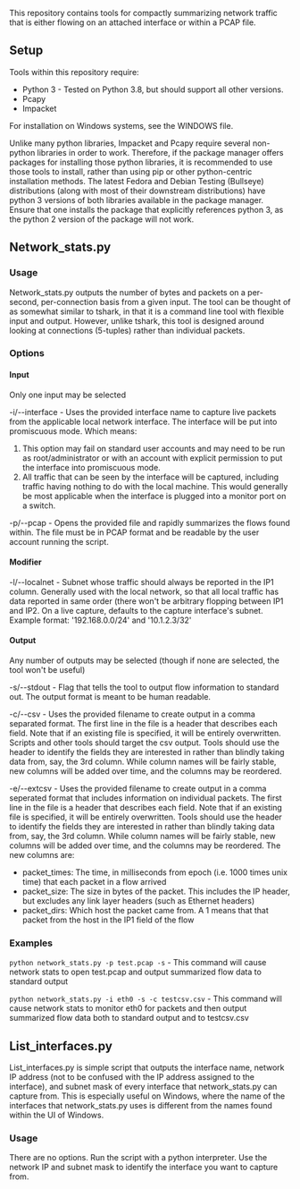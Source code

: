
This repository contains tools for compactly summarizing network traffic that is either flowing on an attached interface or within a PCAP file.

## Setup
Tools within this repository require:
* Python 3 - Tested on Python 3.8, but should support all other versions.
* Pcapy
* Impacket

For installation on Windows systems, see the WINDOWS file.

Unlike many python libraries, Impacket and Pcapy require several non-python libraries in order to work. Therefore, if the package manager offers packages for installing those python libraries, it is recommended to use those tools to install, rather than using pip or other python-centric installation methods. The latest Fedora and Debian Testing (Bullseye) distributions (along with most of their downstream distributions) have python 3 versions of both libraries available in the package manager. Ensure that one installs the package that explicitly references python 3, as the python 2 version of the package will not work.

## Network_stats.py
### Usage
Network_stats.py outputs the number of bytes and packets on a per-second, per-connection basis from a given input. The tool can be thought of as somewhat similar to tshark, in that it is a command line tool with flexible input and output. However, unlike tshark, this tool is designed around looking at connections (5-tuples) rather than individual packets.

### Options
#### Input
Only one input may be selected

-i/--interface - Uses the provided interface name to capture live packets from the applicable local network interface. The interface will be put into promiscuous mode. Which means:
1. This option may fail on standard user accounts and may need to be run as root/administrator or with an account with explicit permission to put the interface into promiscuous mode.
2. All traffic that can be seen by the interface will be captured, including traffic having nothing to do with the local machine. This would generally be most applicable when the interface is plugged into a monitor port on a switch.

-p/--pcap - Opens the provided file and rapidly summarizes the flows found within. The file must be in PCAP format and be readable by the user account running the script.

#### Modifier
-l/--localnet - Subnet whose traffic should always be reported in the IP1 column. Generally used with the local network, so that all local traffic has data reported in same order (there won't be arbitrary flopping between IP1 and IP2. On a live capture, defaults to the capture interface's subnet. Example format: '192.168.0.0/24' and '10.1.2.3/32'

#### Output
Any number of outputs may be selected (though if none are selected, the tool won't be useful)

-s/--stdout - Flag that tells the tool to output flow information to standard out. The output format is meant to be human readable.

-c/--csv - Uses the provided filename to create output in a comma separated format. The first line in the file is a header that describes each field. Note that if an existing file is specified, it will be entirely overwritten. Scripts and other tools should target the csv output. Tools should use the header to identify the fields they are interested in rather than blindly taking data from, say, the 3rd column. While column names will be fairly stable, new columns will be added over time, and the columns may be reordered.

-e/--extcsv - Uses the provided filename to create output in a comma seperated format that includes information on individual packets. The first line in the file is a header that describes each field. Note that if an existing file is specified, it will be entirely overwritten. Tools should use the header to identify the fields they are interested in rather than blindly taking data from, say, the 3rd column. While column names will be fairly stable, new columns will be added over time, and the columns may be reordered. The new columns are:
* packet_times: The time, in milliseconds from epoch (i.e. 1000 times unix time) that each packet in a flow arrived
* packet_size: The size in bytes of the packet. This includes the IP header, but excludes any link layer headers (such as Ethernet headers)
* packet_dirs: Which host the packet came from. A 1 means that that packet from the host in the IP1 field of the flow

### Examples
`python network_stats.py -p test.pcap -s` - This command will cause network stats to open test.pcap and output summarized flow data to standard output

`python network_stats.py -i eth0 -s -c testcsv.csv` - This command will cause network stats to monitor eth0 for packets and then output summarized flow data both to standard output and to testcsv.csv

## List_interfaces.py
List_interfaces.py is simple script that outputs the interface name, network IP address (not to be confused with the IP address assigned to the interface), and subnet mask of every interface that network_stats.py can capture from. This is especially useful on Windows, where the name of the interfaces that network_stats.py uses is different from the names found within the UI of Windows. 

### Usage
There are no options. Run the script with a python interpreter. Use the network IP and subnet mask to identify the interface you want to capture from.
